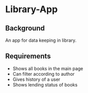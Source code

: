 # Library-App
## Background
An app for data keeping in library.

## Requirements
- Shows all books in the main page
- Can filter according to author
- Gives history of a user
- Shows lending status of books

